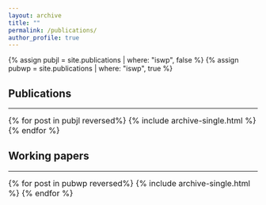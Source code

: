 ```yaml
---
layout: archive
title: ""
permalink: /publications/
author_profile: true
---
```

{% assign pubjl = site.publications | where: "iswp", false %} {% assign pubwp = site.publications | where: "iswp", true %}

<!---  
{% if author.googlescholar %}
% You can also find my articles on <u><a href="{{author.googlescholar}}">my Google Scholar profile</a>.</u>
{% endif %}
{% include base_path %}
--->
<!--- 
### Publications
{% for post in site.publications reversed %}
  {% include archive-single.html %}
{% endfor %}
{% for post in site.wp reversed %}
  {% include archive-single.html %}
{% endfor %}
--->

## Publications
-----
<font size="-0.5">
{% for post in pubjl reversed%} {% include archive-single.html %} {% endfor %}
</font>

## Working papers
-----
<font size="-0.5">
{% for post in pubwp reversed%} {% include archive-single.html %} {% endfor %}
</font>
